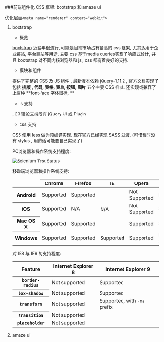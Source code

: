 ###前端组件化 CSS 框架: bootstrap 和 amaze ui

优化层面`<meta name="renderer" content="webkit">`

1.	bootstrap

	-	概览

	[bootstrap](http://getbootstrap.com/) 近些年很流行, 可能是目前市场占有最高的 css 框架, 尤其适用于企业那站, 平台建站等用途. 主要 css 基于media queries实现了响应式设计, 并且 bootstrap 对不同内核浏览器和 js , css 都有着良好的支持.

	-	模块和组件

	提供了完整的 CSS 及 JS 组件 , 最新版本依赖 jQuery-1.11.2 , 官方文档实现了包括 **排版 , 代码, 表格, 表单, 按钮, 图片** 五个主要 CSS 样式. 还实现或兼容了上百种 **font-face 字体图标, **

	-	js 支持

	, 23 理论支持所有 jQuery UI 或 Plugin

	-	css 支持

	CSS 使用 less 做为预编译实现, 现在官方已经实现 SASS 过渡. (可惜暂时没有 stylus , 用的话可能要自己实现了)

	PC浏览器和操作系统支持程度:

	![Selenium Test Status](http://pic.yupoo.com/lamentchina_v/EoHr14zF/zYvlq.jpg)

	移动端浏览器和操作系统支持:

	<table class="table table-bordered table-striped"> <thead> <tr> <td></td> <th>Chrome</th> <th>Firefox</th> <th>IE</th> <th>Opera</th> <th>Safari</th> </tr> </thead> <tbody> <tr> <th>Android</th> <td class="text-success"><span class="glyphicon glyphicon-ok" aria-hidden="true"></span> Supported</td> <td class="text-success"><span class="glyphicon glyphicon-ok" aria-hidden="true"></span> Supported</td> <td class="text-muted" rowspan="3" style="vertical-align: middle;">N/A</td> <td class="text-danger"><span class="glyphicon glyphicon-remove" aria-hidden="true"></span> Not Supported</td> <td class="text-muted">N/A</td> </tr> <tr> <th scope="row">iOS</th> <td class="text-success"><span class="glyphicon glyphicon-ok" aria-hidden="true"></span> Supported</td> <td class="text-muted">N/A</td> <td class="text-danger"><span class="glyphicon glyphicon-remove" aria-hidden="true"></span> Not Supported</td> <td class="text-success"><span class="glyphicon glyphicon-ok" aria-hidden="true"></span> Supported</td> </tr> <tr> <th scope="row">Mac OS X</th> <td class="text-success"><span class="glyphicon glyphicon-ok" aria-hidden="true"></span> Supported</td> <td class="text-success"><span class="glyphicon glyphicon-ok" aria-hidden="true"></span> Supported</td> <td class="text-success"><span class="glyphicon glyphicon-ok" aria-hidden="true"></span> Supported</td> <td class="text-success"><span class="glyphicon glyphicon-ok" aria-hidden="true"></span> Supported</td> </tr> <tr> <th scope="row">Windows</th> <td class="text-success"><span class="glyphicon glyphicon-ok" aria-hidden="true"></span> Supported</td> <td class="text-success"><span class="glyphicon glyphicon-ok" aria-hidden="true"></span> Supported</td> <td class="text-success"><span class="glyphicon glyphicon-ok" aria-hidden="true"></span> Supported</td> <td class="text-success"><span class="glyphicon glyphicon-ok" aria-hidden="true"></span> Supported</td> <td class="text-danger"><span class="glyphicon glyphicon-remove" aria-hidden="true"></span> Not Supported</td> </tr> </tbody> </table>

	对 IE8 与 IE9 的支持程度:

	<table class="table table-bordered table-striped"> <thead> <tr> <th class="col-xs-4">Feature</th> <th class="col-xs-4">Internet Explorer 8</th> <th class="col-xs-4">Internet Explorer 9</th> </tr> </thead> <tbody> <tr> <th scope="row"><code>border-radius</code></th> <td class="text-danger"><span class="glyphicon glyphicon-remove" aria-hidden="true"></span> Not supported</td> <td class="text-success"><span class="glyphicon glyphicon-ok" aria-hidden="true"></span> Supported</td> </tr> <tr> <th scope="row"><code>box-shadow</code></th> <td class="text-danger"><span class="glyphicon glyphicon-remove" aria-hidden="true"></span> Not supported</td> <td class="text-success"><span class="glyphicon glyphicon-ok" aria-hidden="true"></span> Supported</td> </tr> <tr> <th scope="row"><code>transform</code></th> <td class="text-danger"><span class="glyphicon glyphicon-remove" aria-hidden="true"></span> Not supported</td> <td class="text-success"><span class="glyphicon glyphicon-ok" aria-hidden="true"></span> Supported, with <code>-ms</code> prefix</td> </tr> <tr> <th scope="row"><code>transition</code></th> <td colspan="2" class="text-danger"><span class="glyphicon glyphicon-remove" aria-hidden="true"></span> Not supported</td> </tr> <tr> <th scope="row"><code>placeholder</code></th> <td colspan="2" class="text-danger"><span class="glyphicon glyphicon-remove" aria-hidden="true"></span> Not supported</td> </tr> </tbody> </table>

2.	amaze ui
